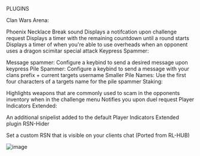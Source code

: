PLUGINS

Clan Wars Arena:

Phoenix Necklace Break sound
Displays a notifcation upon challenge request
Displays a timer with the remaining countdown until a round starts
Displays a timer of when you're able to use overheads when an opponent uses a dragon scimitar special attack
Keypress Spammer:

Message spammer: Configure a keybind to send a desired message upon keypress
Pile Spammer: Configure a keybind to send a message with your clans prefix + current targets username
Smaller Pile Names: Use the first four characters of a targets name for the pile spammer
Staking:

Highlights weapons that are commonly used to scam in the opponents inventory when in the challenge menu
Notifies you upon duel request
Player Indicators Extended:

An additional snipelist added to the default Player Indicators Extended plugin
RSN-Hider

Set a custom RSN that is visible on your clients chat (Ported from RL-HUB)

![image](https://user-images.githubusercontent.com/51583993/113544537-7685d180-95b6-11eb-9127-809d37e65103.png)

